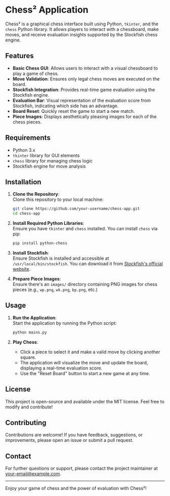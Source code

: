 # Chess² Application

Chess² is a graphical chess interface built using Python, `tkinter`, and the `chess` Python library. It allows players to interact with a chessboard, make moves, and receive evaluation insights supported by the Stockfish chess engine.

## Features

- **Basic Chess GUI**: Allows users to interact with a visual chessboard to play a game of chess.
- **Move Validation**: Ensures only legal chess moves are executed on the board.
- **Stockfish Integration**: Provides real-time game evaluation using the Stockfish engine.
- **Evaluation Bar**: Visual representation of the evaluation score from Stockfish, indicating which side has an advantage.
- **Board Reset**: Quickly reset the game to start a new match.
- **Piece Images**: Displays aesthetically pleasing images for each of the chess pieces.

## Requirements

- Python 3.x
- `tkinter` library for GUI elements
- `chess` library for managing chess logic
- Stockfish engine for move analysis

## Installation

1. **Clone the Repository**:  
   Clone this repository to your local machine:
   ```bash
   git clone https://github.com/your-username/chess-app.git
   cd chess-app
   ```

2. **Install Required Python Libraries**:  
   Ensure you have `tkinter` and `chess` installed. You can install `chess` via pip:
   ```bash
   pip install python-chess
   ```

3. **Install Stockfish**:  
   Ensure Stockfish is installed and accessible at `/usr/local/bin/stockfish`. You can download it from [Stockfish's official website](https://stockfishchess.org/download/).

4. **Prepare Piece Images**:  
   Ensure there's an `images/` directory containing PNG images for chess pieces (e.g., `wp.png`, `wk.png`, `bp.png`, etc.)

## Usage

1. **Run the Application**:  
   Start the application by running the Python script:
   ```bash
   python mains.py
   ```

2. **Play Chess**:  
   - Click a piece to select it and make a valid move by clicking another square.
   - The application will visualize the move and update the board, displaying a real-time evaluation score.
   - Use the "Reset Board" button to start a new game at any time.

## License

This project is open-source and available under the MIT license. Feel free to modify and contribute!

## Contributing

Contributions are welcome! If you have feedback, suggestions, or improvements, please open an issue or submit a pull request.

## Contact

For further questions or support, please contact the project maintainer at your-email@example.com.

---

Enjoy your game of chess and the power of evaluation with Chess²!
